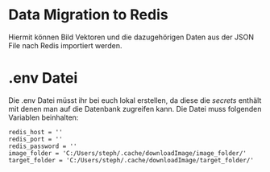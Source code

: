 # Data Migration to Redis

Hiermit können Bild Vektoren und die dazugehörigen Daten aus der JSON File nach Redis importiert werden.

# .env Datei
Die .env Datei müsst ihr bei euch lokal erstellen, da diese die *secrets* enthält mit denen man auf die Datenbank zugreifen kann.
Die Datei muss folgenden Variablen beinhalten:
```
redis_host = ''
redis_port = ''
redis_password = ''
image_folder = 'C:/Users/steph/.cache/downloadImage/image_folder/'
target_folder = 'C:/Users/steph/.cache/downloadImage/target_folder/'
```